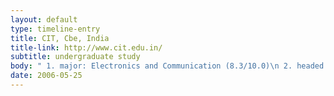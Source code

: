 ```yaml
---
layout: default
type: timeline-entry
title: CIT, Cbe, India
title-link: http://www.cit.edu.in/
subtitle: undergraduate study
body: " 1. major: Electronics and Communication (8.3/10.0)\n 2. headed Dramatix-Dance club\n"
date: 2006-05-25
---
```

